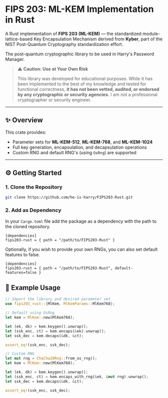 # FIPS 203: ML-KEM Implementation in Rust

A Rust implementation of **FIPS 203 (ML-KEM)** — the standardized module-lattice-based Key Encapsulation Mechanism derived from **Kyber**, part of the NIST Post-Quantum Cryptography standardization effort.

The post-quantum cryptographic library to be used in Harry's Password Manager.

> ⚠️ **Caution: Use at Your Own Risk**
>
> This library was developed for educational purposes. While it has been implemented to the best of my knowledge and tested for functional correctness,  **it has not been vetted, audited, or endorsed by any cryptographic or security agencies.** I am not a professional cryptographer or security engineer. 

---

## ✨ Overview

This crate provides:
- Parameter sets for **ML-KEM-512**, **ML-KEM-768**, and **ML-KEM-1024**
- Full key generation, encapsulation, and decapsulation operations
- Custom RNG and default RNG's (using `OsRng`) are supported

---

## ⚙️ Getting Started

### 1. Clone the Repository

```bash
git clone https://github.com/he-is-harry/FIPS203-Rust.git
```

### 2. Add as Dependency
In your `Cargo.toml` file add the package as a dependency with the path to the cloned repository.
```
[dependencies]
fips203-rust = { path = "/path/to/FIPS203-Rust" }
```
Optionally, if you wish to provide your own RNGs, you can also set default features to false.
```
[dependencies]
fips203-rust = { path = "/path/to/FIPS203-Rust", default-features=false }
```

## 🚀 Example Usage
```rust
// Import the library and desired parameter set
use fips203_rust::{MlKem, MlKemParams::MlKem768};

// Default using OsRng
let kem = MlKem::new(MlKem768);

let (ek, dk) = kem.keygen().unwrap();
let (ssk_enc, ct) = kem.encaps(&ek).unwrap();
let ssk_dec = kem.decaps(&dk, &ct);

assert_eq!(ssk_enc, ssk_dec);

// Custom RNG
let mut rng = ChaCha20Rng::from_os_rng();
let kem = MlKem::new(MlKem768);

let (ek, dk) = kem.keygen().unwrap();
let (ssk_enc, ct) = kem.encaps_with_rng(&ek, &mut rng).unwrap();
let ssk_dec = kem.decaps(&dk, &ct);

assert_eq!(ssk_enc, ssk_dec);
```

